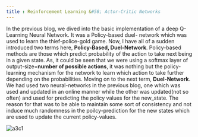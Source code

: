 ```yaml
---
title : Reinforcement Learning &#58; Actor-Critic Networks
---
```


In the previous blog, we dived into the basic implementation of a deep Q-Learning Neural Network. It was a Policy-based duel- network which was used to learn the thief-police-gold game. Now, I have all of a sudden introduced two terms here, **Policy-Based, Duel-Network**. Policy-based methods are those which predict probability of the action to take next being in a given state. As, it could be seen that we were using a softmax layer of output-size=**number of possible actions**, it was nothing but the policy-learning mechanism for the network to learn which action to take further depending on the probabilities. Moving on to the next term, **Duel-Network**. We had used two neural-networks in the previous blog, one which was used and updated in an online manner while the other was updated(not so often) and used for predicting the policy values for the new_state. The reason for that was to be able to maintain some sort of consistency and not induce much randomness in the poilcy-prediction for the new states which are used to update the current policy-values.  

![a3c1](https://www.mdpi.com/sensors/sensors-19-01547/article_deploy/html/images/sensors-19-01547-g002.png)




